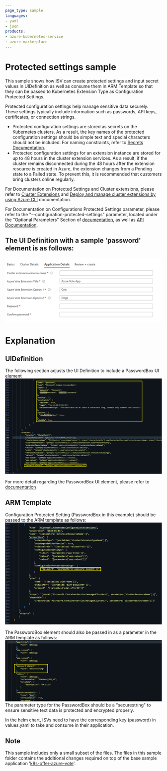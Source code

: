 ```yaml
---
page_type: sample
languages:
- yaml
- json
products:
- azure-kubernetes-service
- azure-marketplace
---
```


# Protected settings sample

This sample shows how ISV can create protected settings and input secret values in UIDefinition as well as consume them in ARM Template so that they can be passed to Kubernetes Extension Type as Configuration Protected Settings.

Protected configuration settings help manage sensitive data securely. These settings typically include information such as passwords, API keys, certificates, or connection strings. 
- Protected configuration settings are stored as secrets on the Kubernetes clusters. As a result, the key names of the protected configuration settings should be simple text and special characters should not be included. For naming constraints, refer to [Secrets Documentation](https://kubernetes.io/docs/concepts/configuration/secret/#restriction-names-data).
- Protected configuration settings for an extension instance are stored for up to 48 hours in the cluster extension services. As a result, if the cluster remains disconnected during the 48 hours after the extension resource is created in Azure, the extension changes from a Pending state to a Failed state. To prevent this, it is recommended that customers bring clusters online regularly. 

For Documentation on Protected Settings and Cluster extensions, please refer to [Cluster Extensions](https://learn.microsoft.com/en-us/azure/azure-arc/kubernetes/conceptual-extensions) and [Deploy and manage cluster extensions by using Azure CLI](https://learn.microsoft.com/en-us/azure/aks/deploy-extensions-az-cli) documentation.

For Documentation on Configurations Protected Settings parameter, please refer to the "--configuration-protected-settings" parameter, located under the "Optional Parameters" Section of [documentation](https://learn.microsoft.com/en-us/azure/aks/deploy-extensions-az-cli#optional-parameters), as well as [API Documentation](https://learn.microsoft.com/en-us/rest/api/kubernetesconfiguration/extensions/extensions/create).

## The UI Definition with a sample 'password' element is as follows:

![Alt text](images/UI_Sample.png)

# Explanation

## UIDefinition
The following section adjusts the UI Definition to include a PasswordBox UI element
![Alt text](images/UIDefinition.png)

For more detail regarding the PasswordBox UI element, please refer to [documentation](https://learn.microsoft.com/en-us/azure/azure-resource-manager/managed-applications/microsoft-common-passwordbox)

## ARM Template
Configuration Protected Setting (PasswordBox in this example) should be passed to the ARM template as follows:
![Alt text](images/main_template.png)

The PasswordBox element should also be passed in as a parameter in the ARM template as follows:
![Alt text](images/define_parameters_main_template.png)
 The parameter type for the PasswordBox should be a "securestring" to ensure sensitive text data is protected and encrypted properly.

In the helm chart, ISVs need to have the corresponding key (password) in values.yaml to take and consume in their application.

## Note
This sample includes only a small subset of the files. The files in this sample folder contains the additional changes required on top of the base sample application '[k8s-offer-azure-vote](../k8s-offer-azure-vote/)'.
